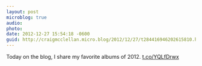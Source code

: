 ```yaml
---
layout: post
microblog: true
audio: 
photo: 
date: 2012-12-27 15:54:18 -0600
guid: http://craigmcclellan.micro.blog/2012/12/27/t284416946202615810.html
---
```

Today on the blog, I share my favorite albums of 2012. [t.co/YQLfDrwx](http://t.co/YQLfDrwx)
